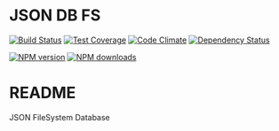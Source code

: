 # JSON DB FS

[![Build Status](https://travis-ci.org/mcmartins/jsondbfs.svg)](https://travis-ci.org/mcmartins/jsondbfs)
[![Test Coverage](https://codeclimate.com/mcmartins/mcmartins/jsondbfs/badges/coverage.svg)](https://codeclimate.com/github/mcmartins/jsondbfs/coverage)
[![Code Climate](https://codeclimate.com/mcmartins/mcmartins/jsondbfs/badges/gpa.svg)](https://codeclimate.com/github/mcmartins/jsondbfs)
[![Dependency Status](https://gemnasium.com/mcmartins/jsondbfs.png)](https://gemnasium.com/mcmartins/jsondbfs)

[![NPM version](http://img.shields.io/npm/v/@webgap/jsondbfs.svg?style=flat)](https://www.npmjs.com/package/@webgap/jsondbfs)
[![NPM downloads](http://img.shields.io/npm/dm/@webgap/jsondbfs.svg?style=flat)](https://www.npmjs.com/package/@webgap/jsondbfs)

# README

JSON FileSystem Database

